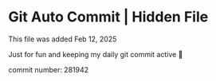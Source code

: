# Git Auto Commit | Hidden File

This file was added Feb 12, 2025

Just for fun and keeping my daily git commit active 🤪

commit number: 281942
